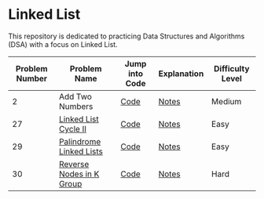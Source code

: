 # Linked List

This repository is dedicated to practicing Data Structures and Algorithms (DSA) with a focus on Linked List.

| Problem Number | Problem Name                                                                                             | Jump into Code                                                                                                                                      | Explanation | Difficulty Level |
|----------------|----------------------------------------------------------------------------------------------------------|-----------------------------------------------------------------------------------------------------------------------------------------------------|-------------|------------------|
| 2             | Add Two Numbers                                                                     | [Code](./Add%20Two%20Numbers/solution.py) | [Notes](./Add%20Two%20Numbers/notes.md)           | Medium                |
| 27             | [Linked List Cycle II](https://leetcode.com/problems/linked-list-cycle)                                 | [Code](./Linked%20List%20Cycle%20II/solution.py)            | [Notes](./Linked%20List%20Cycle%20II/notes.md)         | Easy |
| 29             | [Palindrome Linked Lists](https://leetcode.com/problems/palindrome-linked-list)                                 | [Code](linked-lists/palindrome-linked-list/solution.py)            | [Notes](linked-lists/palindrome-linked-list/notes.md)         | Easy |
| 30             | [Reverse Nodes in K Group](https://leetcode.com/problems/reverse-nodes-in-k-group)                                 | [Code](linked-lists/reverse-nodes-in-k-group/solution.py)            | [Notes](linked-lists/reverse-nodes-in-k-group/notes.md)         | Hard |
